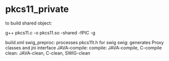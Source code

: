 pkcs11_private
==============


to build shared object: 

g++ pkcs11.c -o pkcs11.so -shared -fPIC -g

build.xml
swig_preproc: processes pkcs11t.h for swig
swig: generates Proxy classes and jni interface
JAVA-compile: 
compile: JAVA-compile, C-compile
clean: JAVA-clean, C-clean, SWIG-clean

